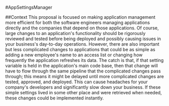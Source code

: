 #AppSettingsManager

##Context
This proposal is focused on making application management more efficient for both the software engineers
managing applications directly and the companies that depend on those applications. Of course, large changes
to an application's functionality should be rigorously reviewed and tested before being deployed and possibly
causing issues in your business's day-to-day operations. However, there are also important but less complicated
changes to applications that could be as simple as adding a new employee's name to an access list or changing
how frequently the application refreshes its data. The catch is that, if that setting variable is held in the
application's main code base, then that change will have to flow through the same pipeline that the complicated
changes pass through; this means it might be delayed until more complicated changes are tested, approved,
and deployed.  This can cause headaches for your company's developers and significantly slow down your business.
If these simple settings lived in some other place and were retrieved when needed, these changes could be
implemented instantly.